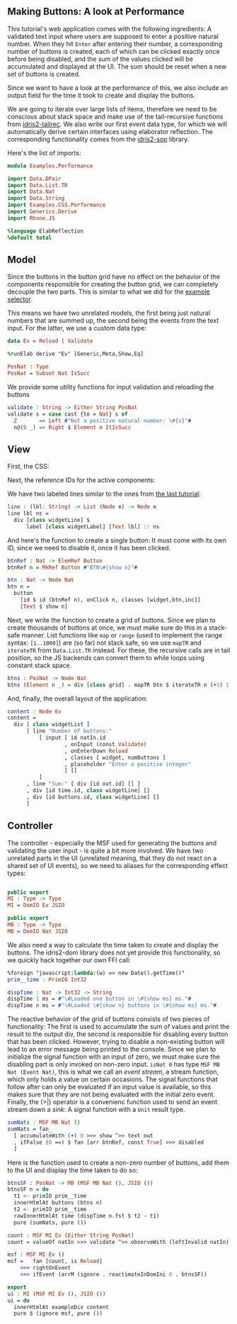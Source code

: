 ## Making Buttons: A look at Performance

This tutorial's web application comes with the following
ingredients: A validated text input where users are
supposed to enter a positive natural number.
When they hit `Enter` after entering their
number, a corresponding number of buttons is created, each
of which can be clicked exactly once before being disabled,
and the sum of the values clicked will be accumulated and
displayed at the UI. The sum should be reset when a new set
of buttons is created.

Since we want to have a look at the performance of this,
we also include an output field for the time it took to
create and display the buttons.

We are going to iterate over large lists of
items, therefore we need to be conscious about stack space and make
use of the tail-recursive functions from
[idris2-tailrec](https://github.com/stefan-hoeck/idris2-tailrec).
We also write our first event data type, for which we will
automatically derive certain interfaces using elaborator
reflection. The corresponding functionality comes from
the [idris2-sop](https://github.com/stefan-hoeck/idris2-sop)
library.

Here's the list of imports:

```idris
module Examples.Performance

import Data.DPair
import Data.List.TR
import Data.Nat
import Data.String
import Examples.CSS.Performance
import Generics.Derive
import Rhone.JS

%language ElabReflection
%default total
```

## Model

Since the buttons in the button grid have no effect
on the behavior of the components responsible for
creating the button grid, we can completely decouple
the two parts. This is similar to what we did for
the [example selector](Selector.md).

This means we have two unrelated models, the first being just
natural numbers that are summed up, the second being
the events from the text input. For the latter, we use
a custom data type:

```idris
data Ev = Reload | Validate

%runElab derive "Ev" [Generic,Meta,Show,Eq]

PosNat : Type
PosNat = Subset Nat IsSucc
```

We provide some utility functions for input validation
and reloading the buttons

```idris
validate : String -> Either String PosNat
validate s = case cast {to = Nat} s of
  Z       => Left #"Not a positive natural number: \#{s}"#
  n@(S _) => Right $ Element n ItIsSucc
```

## View

First, the CSS:

Next, the reference IDs for the active components:

We have two labeled lines similar to the ones from
[the last tutorial](Reset.md):

```idris
line : (lbl: String) -> List (Node e) -> Node e
line lbl ns =
  div [class widgetLine] $ 
      label [class widgetLabel] [Text lbl] :: ns
```

And here's the function to create a single button:
It must come with its own ID, since we need to
disable it, once it has been clicked.

```idris
btnRef : Nat -> ElemRef Button
btnRef n = MkRef Button #"BTN\#{show n}"#

btn : Nat -> Node Nat
btn n =
  button
    [id $ id (btnRef n), onClick n, classes [widget,btn,inc]]
    [Text $ show n]
```

Next, we write the function to create a grid of buttons.
Since we plan to create thousands of buttons at once, we must
make sure do this in a stack-safe manner.
List functions like `map` or `range` (used to implement
the range syntax: `[1..1000]`) are (so far) not stack safe,
so we use `mapTR` and `iterateTR` from `Data.List.TR`
instead. For these, the recursive calls are in tail position,
so the JS backends can convert them to while loops using
constant stack space.

```idris
btns : PosNat -> Node Nat
btns (Element n _) = div [class grid] . mapTR btn $ iterateTR n (+1) 1
```

And, finally, the overall layout of the application:

```idris
content : Node Ev
content =
  div [ class widgetList ]
      [ line "Number of buttons:"
          [ input [ id natIn.id
                  , onInput (const Validate)
                  , onEnterDown Reload
                  , classes [ widget, numButtons ]
                  , placeholder "Enter a positive integer"
                  ] []
          ]
      , line "Sum:" [ div [id out.id] [] ]
      , div [id time.id, class widgetLine] []
      , div [id buttons.id, class widgetLine] []
      ]
```

## Controller

The controller - especially the MSF used for
generating the buttons and validating the user input -
is quite a bit more involved. We have two unrelated
parts in the UI (unrelated meaning, that they do not
react on a shared set of UI events), so we need
to aliases for the corresponding effect types:

```idris

public export
MI : Type -> Type
MI = DomIO Ev JSIO

public export
MB : Type -> Type
MB = DomIO Nat JSIO
```

We also need a way to calculate the time taken to create
and display the buttons. The idris2-dom library does not
yet provide this functionality, so we quickly hack together
our own FFI call:

```idris
%foreign "javascript:lambda:(w) => new Date().getTime()"
prim__time : PrimIO Int32

dispTime : Nat -> Int32 -> String
dispTime 1 ms = #"\#Loaded one button in \#{show ms} ms."#
dispTime n ms = #"\#Loaded \#{show n} buttons in \#{show ms} ms."#
```

The reactive behavior of the grid of buttons consists of
two pieces of functionality: The first is used to accumulate
the sum of values and print the result to the output div,
the second is responsible for disabling every button that
has been clicked. However, trying to disable a non-existing
button will lead to an error message being printed to the
console. Since we plan to initialize the signal function
with an input of zero, we must make sure the disabling
part is only invoked on non-zero input.
`isNot 0` has type `MSF MB Nat (Event Nat)`, this is what
we call an *event stream*, a stream function, which only
holds a value on certain occasions. The signal functions
that follow after can only be evaluated if an input value
is available, so this makes sure that they are not being
evaluated with the initial zero event. Finally, the (>|)
operator is a convenienc function used to send an event
stream down a *sink*: A signal function with a `Unit`
result type.

```idris
sumNats : MSF MB Nat ()
sumNats = fan_
  [ accumulateWith (+) 0 >>> show ^>> text out
  , ifFalse (0 ==) $ fan [arr btnRef, const True] >>> disabled
  ]
```

Here is the function used to create a non-zero number of
buttons, add them to the UI and display the time taken
to do so:

```idris
btnsSF : PosNat -> MB (MSF MB Nat (), JSIO ())
btnsSF n = do
  t1 <- primIO prim__time
  innerHtmlAt buttons (btns n)
  t2 <- primIO prim__time
  rawInnerHtmlAt time (dispTime n.fst $ t2 - t1)
  pure (sumNats, pure ())
```

```idris
count : MSF MI Ev (Either String PosNat)
count = valueOf natIn >>> validate ^>> observeWith (leftInvalid natIn)

msf : MSF MI Ev ()
msf =   fan [count, is Reload]
    >>> rightOnEvent
    >>> ifEvent (arrM (ignore . reactimateInDomIni 0 . btnsSF))

export
ui : MI (MSF MI Ev (), JSIO ())
ui = do
  innerHtmlAt exampleDiv content
  pure $ (ignore msf, pure ())
```
